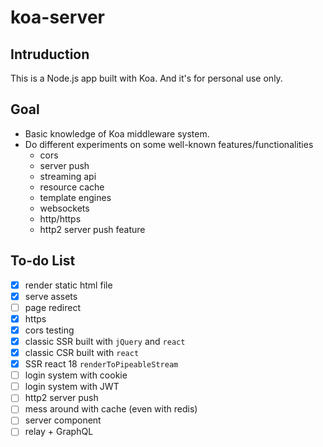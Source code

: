 # koa-server

## Intruduction

This is a Node.js app built with Koa. And it's for personal use only.

## Goal

- Basic knowledge of Koa middleware system.
- Do different experiments on some well-known features/functionalities
  - cors
  - server push
  - streaming api
  - resource cache
  - template engines
  - websockets
  - http/https
  - http2 server push feature

## To-do List

- [x] render static html file
- [x] serve assets
- [ ] page redirect
- [x] https
- [x] cors testing
- [x] classic SSR built with `jQuery` and `react`
- [x] classic CSR built with `react`
- [x] SSR react 18 `renderToPipeableStream`
- [ ] login system with cookie
- [ ] login system with JWT
- [ ] http2 server push
- [ ] mess around with cache (even with redis)
- [ ] server component
- [ ] relay + GraphQL

